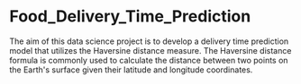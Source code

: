 # Food_Delivery_Time_Prediction
The aim of this data science project is to develop a delivery time prediction model that utilizes the Haversine distance measure. The Haversine distance formula is commonly used to calculate the distance between two points on the Earth's surface given their latitude and longitude coordinates.
